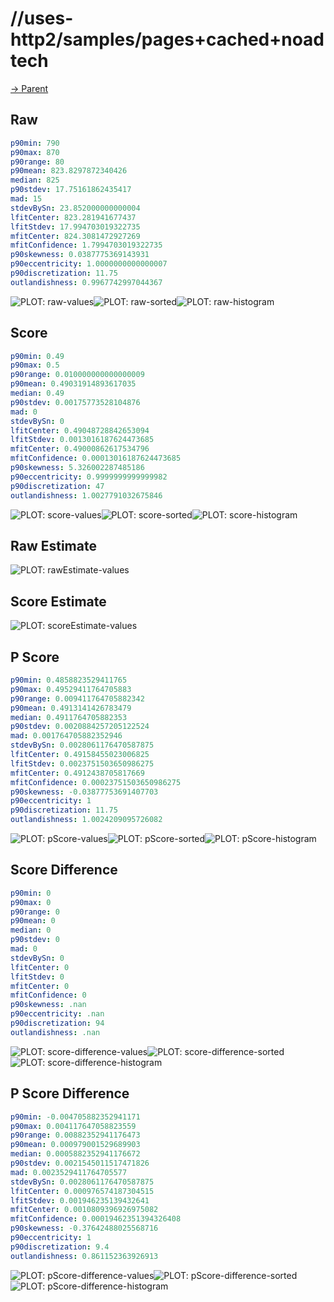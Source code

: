 
# //uses-http2/samples/pages+cached+noadtech

[→ Parent](../..)


## Raw


```yaml
p90min: 790
p90max: 870
p90range: 80
p90mean: 823.8297872340426
median: 825
p90stdev: 17.75161862435417
mad: 15
stdevBySn: 23.852000000000004
lfitCenter: 823.281941677437
lfitStdev: 17.994703019322735
mfitCenter: 824.3081472927269
mfitConfidence: 1.7994703019322735
p90skewness: 0.0387775369143931
p90eccentricity: 1.0000000000000007
p90discretization: 11.75
outlandishness: 0.9967742997044367

```

![PLOT: raw-values](./raw/values.svg)![PLOT: raw-sorted](./raw/sorted.svg)![PLOT: raw-histogram](./raw/histogram.svg)
## Score


```yaml
p90min: 0.49
p90max: 0.5
p90range: 0.010000000000000009
p90mean: 0.49031914893617035
median: 0.49
p90stdev: 0.00175773528104876
mad: 0
stdevBySn: 0
lfitCenter: 0.49048728842653094
lfitStdev: 0.0013016187624473685
mfitCenter: 0.49000862617534796
mfitConfidence: 0.00013016187624473685
p90skewness: 5.326002287485186
p90eccentricity: 0.9999999999999982
p90discretization: 47
outlandishness: 1.0027791032675846

```

![PLOT: score-values](./score/values.svg)![PLOT: score-sorted](./score/sorted.svg)![PLOT: score-histogram](./score/histogram.svg)
## Raw Estimate

![PLOT: rawEstimate-values](./rawEstimate/values.svg)
## Score Estimate

![PLOT: scoreEstimate-values](./scoreEstimate/values.svg)
## P Score


```yaml
p90min: 0.4858823529411765
p90max: 0.49529411764705883
p90range: 0.009411764705882342
p90mean: 0.4913141426783479
median: 0.4911764705882353
p90stdev: 0.0020884257205122524
mad: 0.001764705882352946
stdevBySn: 0.0028061176470587875
lfitCenter: 0.49158455023006825
lfitStdev: 0.0023751503650986275
mfitCenter: 0.4912438705817669
mfitConfidence: 0.00023751503650986275
p90skewness: -0.03877753691407703
p90eccentricity: 1
p90discretization: 11.75
outlandishness: 1.0024209095726082

```

![PLOT: pScore-values](./pScore/values.svg)![PLOT: pScore-sorted](./pScore/sorted.svg)![PLOT: pScore-histogram](./pScore/histogram.svg)
## Score Difference


```yaml
p90min: 0
p90max: 0
p90range: 0
p90mean: 0
median: 0
p90stdev: 0
mad: 0
stdevBySn: 0
lfitCenter: 0
lfitStdev: 0
mfitCenter: 0
mfitConfidence: 0
p90skewness: .nan
p90eccentricity: .nan
p90discretization: 94
outlandishness: .nan

```

![PLOT: score-difference-values](./score-difference/values.svg)![PLOT: score-difference-sorted](./score-difference/sorted.svg)![PLOT: score-difference-histogram](./score-difference/histogram.svg)
## P Score Difference


```yaml
p90min: -0.004705882352941171
p90max: 0.004117647058823559
p90range: 0.00882352941176473
p90mean: 0.000979001529689903
median: 0.0005882352941176672
p90stdev: 0.0021545011517471826
mad: 0.0023529411764705577
stdevBySn: 0.0028061176470587875
lfitCenter: 0.000976574187304515
lfitStdev: 0.001946235139432641
mfitCenter: 0.0010809396926975082
mfitConfidence: 0.00019462351394326408
p90skewness: -0.37642488025568716
p90eccentricity: 1
p90discretization: 9.4
outlandishness: 0.861152363926913

```

![PLOT: pScore-difference-values](./pScore-difference/values.svg)![PLOT: pScore-difference-sorted](./pScore-difference/sorted.svg)![PLOT: pScore-difference-histogram](./pScore-difference/histogram.svg)